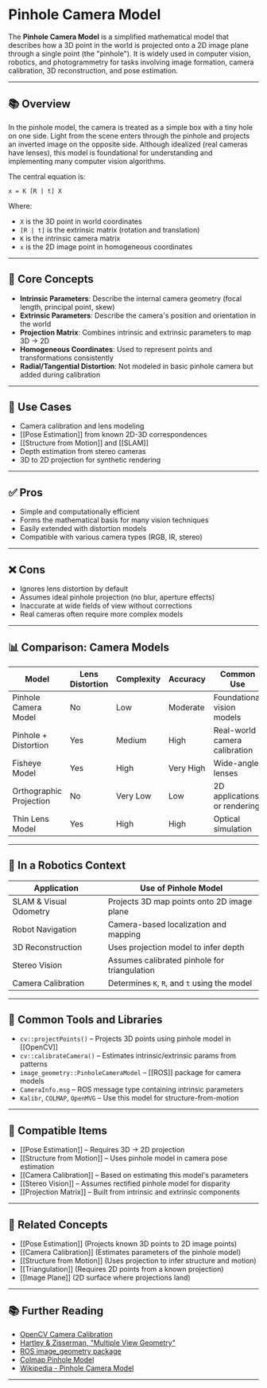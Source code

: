 # Pinhole Camera Model

The **Pinhole Camera Model** is a simplified mathematical model that describes how a 3D point in the world is projected onto a 2D image plane through a single point (the "pinhole"). It is widely used in computer vision, robotics, and photogrammetry for tasks involving image formation, camera calibration, 3D reconstruction, and pose estimation.

---

## 📚 Overview

In the pinhole model, the camera is treated as a simple box with a tiny hole on one side. Light from the scene enters through the pinhole and projects an inverted image on the opposite side. Although idealized (real cameras have lenses), this model is foundational for understanding and implementing many computer vision algorithms.

The central equation is:

`x = K [R | t] X`

Where:  
- `X` is the 3D point in world coordinates  
- `[R | t]` is the extrinsic matrix (rotation and translation)  
- `K` is the intrinsic camera matrix  
- `x` is the 2D image point in homogeneous coordinates  

---

## 🧠 Core Concepts

- **Intrinsic Parameters**: Describe the internal camera geometry (focal length, principal point, skew)  
- **Extrinsic Parameters**: Describe the camera's position and orientation in the world  
- **Projection Matrix**: Combines intrinsic and extrinsic parameters to map 3D → 2D  
- **Homogeneous Coordinates**: Used to represent points and transformations consistently  
- **Radial/Tangential Distortion**: Not modeled in basic pinhole camera but added during calibration  

---

## 🧰 Use Cases

- Camera calibration and lens modeling  
- [[Pose Estimation]] from known 2D-3D correspondences  
- [[Structure from Motion]] and [[SLAM]]  
- Depth estimation from stereo cameras  
- 3D to 2D projection for synthetic rendering  

---

## ✅ Pros

- Simple and computationally efficient  
- Forms the mathematical basis for many vision techniques  
- Easily extended with distortion models  
- Compatible with various camera types (RGB, IR, stereo)  

---

## ❌ Cons

- Ignores lens distortion by default  
- Assumes ideal pinhole projection (no blur, aperture effects)  
- Inaccurate at wide fields of view without corrections  
- Real cameras often require more complex models  

---

## 📊 Comparison: Camera Models

| Model                   | Lens Distortion | Complexity | Accuracy        | Common Use                  |
|-------------------------|------------------|------------|------------------|------------------------------|
| Pinhole Camera Model    | No               | Low        | Moderate         | Foundational vision models   |
| Pinhole + Distortion    | Yes              | Medium     | High             | Real-world camera calibration|
| Fisheye Model           | Yes              | High       | Very High        | Wide-angle lenses            |
| Orthographic Projection | No               | Very Low   | Low              | 2D applications or rendering |
| Thin Lens Model         | Yes              | High       | High             | Optical simulation           |

---

## 🤖 In a Robotics Context

| Application                | Use of Pinhole Model                      |
|----------------------------|-------------------------------------------|
| SLAM & Visual Odometry     | Projects 3D map points onto 2D image plane  
| Robot Navigation           | Camera-based localization and mapping  
| 3D Reconstruction          | Uses projection model to infer depth  
| Stereo Vision              | Assumes calibrated pinhole for triangulation  
| Camera Calibration         | Determines `K`, `R`, and `t` using the model  

---

## 🔧 Common Tools and Libraries

- `cv::projectPoints()` – Projects 3D points using pinhole model in [[OpenCV]]  
- `cv::calibrateCamera()` – Estimates intrinsic/extrinsic params from patterns  
- `image_geometry::PinholeCameraModel` – [[ROS]] package for camera models  
- `CameraInfo.msg` – ROS message type containing intrinsic parameters  
- `Kalibr`, `COLMAP`, `OpenMVG` – Use this model for structure-from-motion  

---

## 🔧 Compatible Items

- [[Pose Estimation]] – Requires 3D → 2D projection  
- [[Structure from Motion]] – Uses pinhole model in camera pose estimation  
- [[Camera Calibration]] – Based on estimating this model's parameters  
- [[Stereo Vision]] – Assumes rectified pinhole model for disparity  
- [[Projection Matrix]] – Built from intrinsic and extrinsic components  

---

## 🔗 Related Concepts

- [[Pose Estimation]] (Projects known 3D points to 2D image points)  
- [[Camera Calibration]] (Estimates parameters of the pinhole model)  
- [[Structure from Motion]] (Uses projection to infer structure and motion)  
- [[Triangulation]] (Requires 2D points from a known projection)  
- [[Image Plane]] (2D surface where projections land)  

---

## 📚 Further Reading

- [OpenCV Camera Calibration](https://docs.opencv.org/master/dc/dbb/tutorial_py_calibration.html)  
- [Hartley & Zisserman, "Multiple View Geometry"](https://www.cambridge.org/core/books/multiple-view-geometry-in-computer-vision/75C4BBF3D38D7D7EC70D582893BF78C6)  
- [ROS image_geometry package](http://wiki.ros.org/image_geometry)  
- [Colmap Pinhole Model](https://colmap.github.io/format.html#camera-models)  
- [Wikipedia - Pinhole Camera Model](https://en.wikipedia.org/wiki/Pinhole_camera_model)

---
